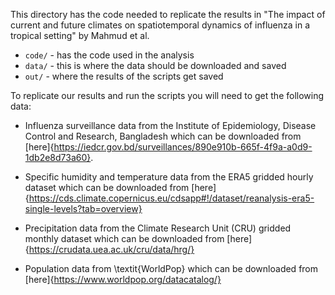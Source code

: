 This directory has the code needed to replicate the results in
"The impact of current and future climates on spatiotemporal dynamics of influenza in a tropical setting" by Mahmud et al.
* `code/` - has the code used in the analysis
* `data/` - this is where the data should be downloaded and saved
* `out/`  -  where the results of the scripts get saved 

To replicate our results and run the scripts you will need to get the following data:

* Influenza surveillance data from the Institute of Epidemiology, Disease Control and Research, Bangladesh which can be downloaded from [here]{https://iedcr.gov.bd/surveillances/890e910b-665f-4f9a-a0d9-1db2e8d73a60}.

* Specific humidity and temperature data from the ERA5 gridded hourly dataset which can be downloaded from [here]{https://cds.climate.copernicus.eu/cdsapp#!/dataset/reanalysis-era5-single-levels?tab=overview}

* Precipitation data from the Climate Research Unit (CRU) gridded monthly dataset which can be downloaded from [here]{https://crudata.uea.ac.uk/cru/data/hrg/}

* Population data from \textit{WorldPop} which can be downloaded from [here]{https://www.worldpop.org/datacatalog/}